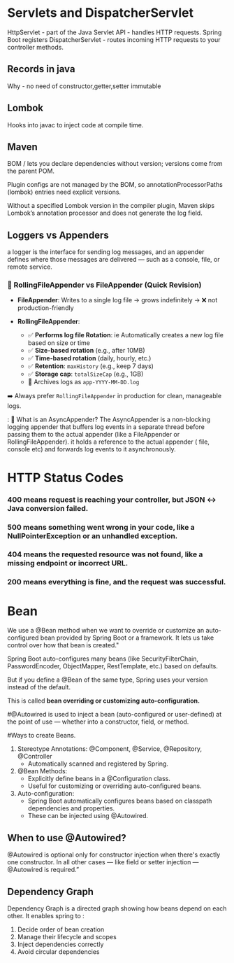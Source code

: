 # Servlets and DispatcherServlet
HttpServlet - part of the Java Servlet API - handles HTTP requests. 
Spring Boot registers DispatcherServlet - routes incoming HTTP requests to your controller methods.




## Records in java
Why - no need of constructor,getter,setter
immutable

## Lombok
Hooks into javac to inject code at compile time. 

## Maven
BOM / <dependencyManagement> lets you declare dependencies without version; versions come from the parent POM.

Plugin configs are not managed by the BOM, so annotationProcessorPaths (lombok) entries need explicit versions.

Without a specified Lombok version in the compiler plugin, Maven skips Lombok’s annotation processor and does not generate the log field.

## Loggers vs Appenders
a logger is the interface for sending log messages, 
and an appender defines where those messages are delivered — such as a console, file, or remote service.

### 🔁 RollingFileAppender vs FileAppender (Quick Revision)

* **FileAppender**: Writes to a single log file → grows indefinitely → ❌ not production-friendly

* **RollingFileAppender**:

    * ✅ **Performs log file Rotation**: ie Automatically creates a new log file based on size or time
    * ✅ **Size-based rotation** (e.g., after 10MB)
    * ✅ **Time-based rotation** (daily, hourly, etc.)
    * ✅ **Retention**: `maxHistory` (e.g., keep 7 days)
    * ✅ **Storage cap**: `totalSizeCap` (e.g., 1GB)
    * 📁 Archives logs as `app-YYYY-MM-DD.log`

➡️ Always prefer `RollingFileAppender` in production for clean, manageable logs.

:
🧵 What is an AsyncAppender?
The AsyncAppender is a non-blocking logging appender that buffers log events in a separate thread before passing them to the actual appender (like a FileAppender or RollingFileAppender).
it holds a reference to the actual appender ( file, console etc) and forwards log events to it asynchronously.


# HTTP Status Codes
### 400 means request is reaching your controller, but JSON ↔️ Java conversion failed.
### 500 means something went wrong in your code, like a NullPointerException or an unhandled exception.
### 404 means the requested resource was not found, like a missing endpoint or incorrect URL.
### 200 means everything is fine, and the request was successful.


# Bean 
We use a @Bean method when we want to override or customize an auto-configured bean provided by Spring Boot or a framework. It lets us take control over how that bean is created."

Spring Boot auto-configures many beans (like SecurityFilterChain, PasswordEncoder, ObjectMapper, RestTemplate, etc.) based on defaults.

But if you define a @Bean of the same type, Spring uses your version instead of the default.

This is called **bean overriding or customizing auto-configuration.**

#@Autowired 
is used to inject a bean (auto-configured or user-defined) at the point of use — whether into a constructor, field, or method.


#Ways to create Beans.
1. Stereotype Annotations: @Component, @Service, @Repository, @Controller
   - Automatically scanned and registered by Spring.
2. @Bean Methods: 
   - Explicitly define beans in a @Configuration class.
   - Useful for customizing or overriding auto-configured beans.
3. Auto-configuration:
   - Spring Boot automatically configures beans based on classpath dependencies and properties.
   - These can be injected using @Autowired.

## When to use @Autowired?
@Autowired is optional only for constructor injection when there's exactly one constructor. 
In all other cases — like field or setter injection — @Autowired is required.”

## Dependency Graph
Dependency Graph is a directed graph showing how beans depend on each other.
It enables spring to :
1. Decide order of bean creation
2. Manage their lifecycle and scopes
2. Inject dependencies correctly
3. Avoid circular dependencies








   